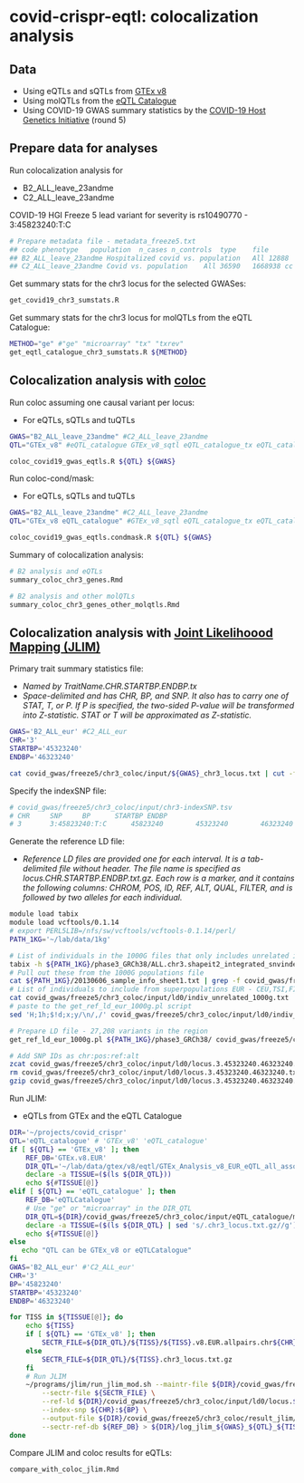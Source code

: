 # covid-crispr-eqtl: colocalization analysis

## Data

* Using eQTLs and sQTLs from [GTEx v8](https://gtexportal.org/home/)
* Using molQTLs from the [eQTL Catalogue](https://www.ebi.ac.uk/eqtl/)
* Using COVID-19 GWAS summary statistics by the [COVID-19 Host Genetics Initiative](https://www.covid19hg.org/) (round 5)

## Prepare data for analyses

Run colocalization analysis for

* B2_ALL_leave_23andme
* C2_ALL_leave_23andme

COVID-19 HGI Freeze 5 lead variant for severity is rs10490770 - 3:45823240:T:C

```bash
# Prepare metadata file - metadata_freeze5.txt
## code phenotype   population  n_cases n_controls  type    file
## B2_ALL_leave_23andme Hospitalized covid vs. population   All 12888   1295966 cc  COVID19_HGI_B2_ALL_leave_23andme_20210107.txt.gz
## C2_ALL_leave_23andme Covid vs. population    All 36590   1668938 cc  COVID19_HGI_C2_ALL_leave_23andme_20210107.txt.gz
```

Get summary stats for the chr3 locus for the selected GWASes:

```bash
get_covid19_chr3_sumstats.R
```

Get summary stats for the chr3 locus for molQTLs from the eQTL Catalogue:

```bash
METHOD="ge" #"ge" "microarray" "tx" "txrev"
get_eqtl_catalogue_chr3_sumstats.R ${METHOD}
```

## Colocalization analysis with [coloc](https://github.com/chr1swallace/coloc)

Run coloc assuming one causal variant per locus:

* For eQTLs, sQTLs and tuQTLs

```bash
GWAS="B2_ALL_leave_23andme" #C2_ALL_leave_23andme
QTL="GTEx_v8" #eQTL_catalogue GTEx_v8_sqtl eQTL_catalogue_tx eQTL_catalogue_txrev)

coloc_covid19_gwas_eqtls.R ${QTL} ${GWAS}
```

Run coloc-cond/mask:

* For eQTLs, sQTLs and tuQTLs

```bash
GWAS="B2_ALL_leave_23andme" #C2_ALL_leave_23andme
QTL="GTEx_v8 eQTL_catalogue" #GTEx_v8_sqtl eQTL_catalogue_tx eQTL_catalogue_txrev

coloc_covid19_gwas_eqtls.condmask.R ${QTL} ${GWAS}
```

Summary of colocalization analysis:

```bash
# B2 analysis and eQTLs
summary_coloc_chr3_genes.Rmd

# B2 analysis and other molQTLs
summary_coloc_chr3_genes_other_molqtls.Rmd
```

## Colocalization analysis with [Joint Likelihoood Mapping (JLIM)](https://github.com/cotsapaslab/jlim)

Primary trait summary statistics file:

* _Named by TraitName.CHR.STARTBP.ENDBP.tx_
* _Space-delimited and has CHR, BP, and SNP. It also has to carry one of STAT, T, or P. If P is specified, the two-sided P-value will be transformed into Z-statistic. STAT or T will be approximated as Z-statistic._

```bash
GWAS='B2_ALL_eur' #C2_ALL_eur
CHR='3'
STARTBP='45323240'
ENDBP='46323240'

cat covid_gwas/freeze5/chr3_coloc/input/${GWAS}_chr3_locus.txt | cut -f 1,2,5,9 | grep -v "CHR" | sed 's/\t/ /g' | awk 'BEGIN{OFS=" ";FS=" "} {if(NR==1){print("CHR","BP","SNP","P")}; print}' > covid_gwas/freeze5/chr3_coloc/input/${GWAS}.${CHR}.${STARTBP}.${ENDBP}.txt
```

Specify the indexSNP file:

```bash
# covid_gwas/freeze5/chr3_coloc/input/chr3-indexSNP.tsv
# CHR     SNP     BP      STARTBP ENDBP
# 3       3:45823240:T:C      45823240        45323240        46323240
```

Generate the reference LD file:

* _Reference LD files are provided one for each interval. It is a tab-delimited file without header. The file name is specified as locus.CHR.STARTBP.ENDBP.txt.gz. Each row is a marker, and it contains the following columns: CHROM, POS, ID, REF, ALT, QUAL, FILTER, and is followed by two alleles for each individual._

```bash
module load tabix
module load vcftools/0.1.14
# export PERL5LIB=/nfs/sw/vcftools/vcftools-0.1.14/perl/
PATH_1KG='~/lab/data/1kg'

# List of individuals in the 1000G files that only includes unrelated individuals
tabix -h ${PATH_1KG}/phase3_GRCh38/ALL.chr3.shapeit2_integrated_snvindels_v2a_27022019.GRCh38.phased.vcf.gz 3:1-2 | grep -w "#CHROM" | sed 's/\t/\n/g' > covid_gwas/freeze5/chr3_coloc/input/ld0/header_1000g.txt
# Pull out these from the 1000G populations file
cat ${PATH_1KG}/20130606_sample_info_sheet1.txt | grep -f covid_gwas/freeze5/chr3_coloc/input/ld0/header_1000g.txt >> covid_gwas/freeze5/chr3_coloc/input/ld0/indiv_unrelated_1000g.txt
# List of individuals to include from superpopulations EUR - CEU,TSI,FIN,GBR,IBS - n = 522
cat covid_gwas/freeze5/chr3_coloc/input/ld0/indiv_unrelated_1000g.txt | grep -E 'CEU|TSI|FIN|GBR|IBS' | cut -f 1 > covid_gwas/freeze5/chr3_coloc/input/ld0/indiv_unrelated_1000g_eur.txt
# paste to the get_ref_ld_eur_1000g.pl script
sed 'H;1h;$!d;x;y/\n/,/' covid_gwas/freeze5/chr3_coloc/input/ld0/indiv_unrelated_1000g_eur.txt

# Prepare LD file - 27,208 variants in the region
get_ref_ld_eur_1000g.pl ${PATH_1KG}/phase3_GRCh38/ covid_gwas/freeze5/chr3_coloc/input/chr3-indexSNP.tsv covid_gwas/freeze5/chr3_coloc/input/ld0/

# Add SNP IDs as chr:pos:ref:alt
zcat covid_gwas/freeze5/chr3_coloc/input/ld0/locus.3.45323240.46323240.txt.gz | awk 'BEGIN{OFS="\t";FS="\t"} {new_var=$1":"$2":"$4":"$5; $3=new_var; print}' > covid_gwas/freeze5/chr3_coloc/input/ld0/locus.3.45323240.46323240.txt
rm covid_gwas/freeze5/chr3_coloc/input/ld0/locus.3.45323240.46323240.txt.gz
gzip covid_gwas/freeze5/chr3_coloc/input/ld0/locus.3.45323240.46323240.txt
```

Run JLIM:

* eQTLs from GTEx and the eQTL Catalogue

```bash
DIR='~/projects/covid_crispr'
QTL='eQTL_catalogue' # 'GTEx_v8' 'eQTL_catalogue'
if [ ${QTL} == 'GTEx_v8' ]; then
    REF_DB='GTEx.v8.EUR'
    DIR_QTL='~/lab/data/gtex/v8/eqtl/GTEx_Analysis_v8_EUR_eQTL_all_associations'
    declare -a TISSUE=($(ls ${DIR_QTL}))
    echo ${#TISSUE[@]}
elif [ ${QTL} == 'eQTL_catalogue' ]; then
    REF_DB='eQTLCatalogue'
    # Use "ge" or "microarray" in the DIR_QTL
    DIR_QTL=${DIR}/covid_gwas/freeze5/chr3_coloc/input/eQTL_catalogue/microarray
    declare -a TISSUE=($(ls ${DIR_QTL} | sed 's/.chr3_locus.txt.gz//g'))
    echo ${#TISSUE[@]}
else
   echo "QTL can be GTEx_v8 or eQTLCatalogue"
fi
GWAS='B2_ALL_eur' #'C2_ALL_eur'
CHR='3'
BP='45823240'
STARTBP='45323240'
ENDBP='46323240'

for TISS in ${TISSUE[@]}; do
    echo ${TISS}
    if [ ${QTL} == 'GTEx_v8' ]; then
        SECTR_FILE=${DIR_QTL}/${TISS}/${TISS}.v8.EUR.allpairs.chr${CHR}.parquet
    else
        SECTR_FILE=${DIR_QTL}/${TISS}.chr3_locus.txt.gz
    fi
    # Run JLIM
    ~/programs/jlim/run_jlim_mod.sh --maintr-file ${DIR}/covid_gwas/freeze5/chr3_coloc/input/${GWAS}.${CHR}.${STARTBP}.${ENDBP}.txt \
        --sectr-file ${SECTR_FILE} \
        --ref-ld ${DIR}/covid_gwas/freeze5/chr3_coloc/input/ld0/locus.${CHR}.${STARTBP}.${ENDBP}.txt.gz \
        --index-snp ${CHR}:${BP} \
        --output-file ${DIR}/covid_gwas/freeze5/chr3_coloc/result_jlim/${QTL}/${GWAS}_${QTL}_${TISS}.out \
        --sectr-ref-db ${REF_DB} > ${DIR}/log_jlim_${GWAS}_${QTL}_${TISS}.out 2> ${DIR}/log_jlim_${GWAS}_${QTL}_${TISS}.error &
done
```

Compare JLIM and coloc results for eQTLs:

```bash
compare_with_coloc_jlim.Rmd
```
